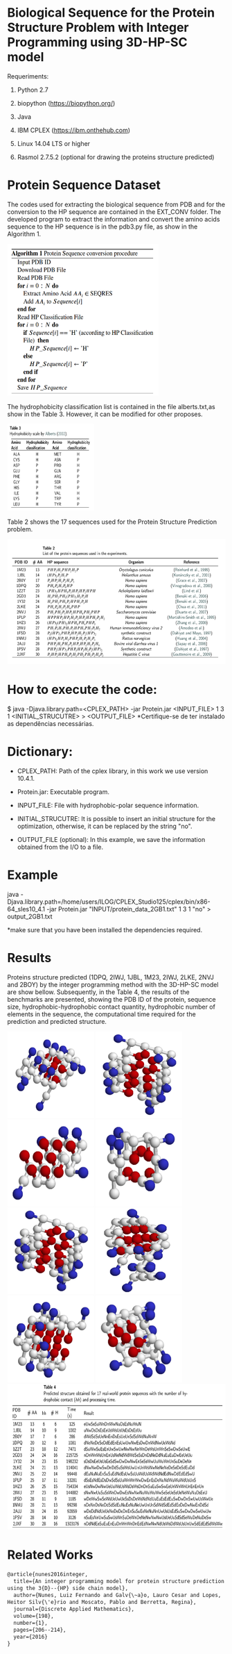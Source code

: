 # Biological Sequence for the Protein Structure Problem with Integer Programming using 3D-HP-SC model

Requeriments:

1) Python 2.7

2) biopython (https://biopython.org/)

3) Java

4) IBM CPLEX (https://ibm.onthehub.com)

5) Linux 14.04 LTS or higher

6) Rasmol 2.7.5.2 (optional for drawing the proteins structure predicted)

# Protein Sequence Dataset

The codes used for extracting the biological sequence from PDB and for the conversion to the HP sequence are contained in the EXT_CONV folder. The developed program to extract the information and convert the amino acids sequence to the HP sequence is in the pdb3.py file, as show in the Algorithm 1. 

<img src="https://github.com/bioinfolabic/benchmark3DHPSC/blob/master/EXT_CONV/alg.png" width="350" height="350">  

The hydrophobicity classification list is contained in the file alberts.txt,as show in the Table 3. However, it can be modified for other proposes.

<img src="https://github.com/bioinfolabic/benchmark3DHPSC/blob/master/EXT_CONV/alberts.png" width="200" height="200">  


Table 2 shows the 17 sequences used for the Protein Structure Prediction problem.

<img src="https://github.com/bioinfolabic/benchmark3DHPSC/blob/master/IMG/sequences.png" width="640" height="288" class="center">  



# How to execute the code:

$ java -Djava.library.path=<CPLEX_PATH> -jar Protein.jar <INPUT_FILE> 1 3 1 <INITIAL_STRUCUTRE> > <OUTPUT_FILE>
*Certifique-se de ter instalado as dependências necessárias. 
# Dictionary:

- CPLEX_PATH: Path of the cplex library, in this work we use version 10.4.1.

- Protein.jar: Executable program.

- INPUT_FILE: File with hydrophobic-polar sequence information.

- INITIAL_STRUCUTRE: It is possible to insert an initial structure for the optimization, otherwise, it can be replaced by the string "no".

- OUTPUT_FILE (optional): In this example, we save the information obtained from the I/O to a file.

# Example

java -Djava.library.path=/home/users/ILOG/CPLEX_Studio125/cplex/bin/x86-64_sles10_4.1 -jar Protein.jar "INPUT/protein_data_2GB1.txt" 1 3 1 "no" > output_2GB1.txt

*make sure that you have been installed the dependencies required.

# Results

Proteins structure predicted (1DPQ, 2IWJ, 1JBL, 1M23, 2IWJ, 2LKE, 2NVJ and 2BOY)  by the integer programming method with the 3D-HP-SC model are show bellow. Subsequently, in the Table 4, the results of the benchmarks are presented, showing the PDB ID of the protein, sequence size, hydrophobic-hydrophobic contact quantity, hydrophobic number of elements in the sequence, the computational time required for the prediction and predicted structure. 

<div id="fig:subfigures" class="subfigures" data-caption="Caption for figure">
<img src="https://github.com/bioinfolabic/benchmark3DHPSC/blob/master/IMG/1DPK.png" width="200" height="200">  
 
<img src="https://github.com/bioinfolabic/benchmark3DHPSC/blob/master/IMG/2IWJ.png" width="200" height="200">  

<img src="https://github.com/bioinfolabic/benchmark3DHPSC/blob/master/IMG/1JBL.png" width="200" height="200">  
 
<img src="https://github.com/bioinfolabic/benchmark3DHPSC/blob/master/IMG/1M23.png" width="200" height="200">  


<img src="https://github.com/bioinfolabic/benchmark3DHPSC/blob/master/IMG/2IWJ.png" width="200" height="200">  
 
<img src="https://github.com/bioinfolabic/benchmark3DHPSC/blob/master/IMG/2LKE.png" width="200" height="200">  

<img src="https://github.com/bioinfolabic/benchmark3DHPSC/blob/master/IMG/2NVJ.png" width="200" height="200">  
 
<img src="https://github.com/bioinfolabic/benchmark3DHPSC/blob/master/IMG/B0Y.png" width="200" height="200">  
</div>


<img src="https://github.com/bioinfolabic/benchmark3DHPSC/blob/master/IMG/results.png" width="685" height="335" class="center">  

# Related Works
```
@article{nunes2016integer,
  title={An integer programming model for protein structure prediction using the 3{D}--{HP} side chain model},
  author={Nunes, Luiz Fernando and Galv{\~a}o, Lauro Cesar and Lopes, Heitor Silv{\'e}rio and Moscato, Pablo and Berretta, Regina},
  journal={Discrete Applied Mathematics},
  volume={198},
  number={1},
  pages={206--214},
  year={2016}
}
```
